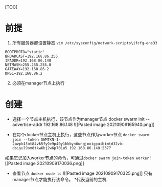 [TOC]
# 前提
1. 所有服务器都设置静态
`vim /etc/sysconfig/network-scripts\ifcfg-ens33`
```
BOOTPROTO="static"
BROADCAST=192.168.86.255
IPADDR=192.168.86.148
NETMASK=255.255.255.0
GATEWAY=192.168.86.2
DNS1=192.168.86.2
```

2. 必须在manager节点上执行

# 创建
* 选择一个节点主机执行，该节点作为manager节点
docker swarm init --advertise-addr 192.168.86.148
![[Pasted image 20210909165940.png]]

* 在每个docker节点主机上执行，这些节点作为worker节点
`docker swarm join --token SWMTKN-1-2azpb15ot84vk5fy9e9p40y1bbbyn6unqjooigpuibimtd32vb-dsiyul9om8tkw6bj2w6p701u5 192.168.86.148:2377`

如果忘记加入worker节点的命令，可通过`docker swarm join-token worker`
![[Pasted image 20210909170036.png]]

* 查看节点
`docker node ls`
![[Pasted image 20210909170325.png]]
只有manager节点才能执行该命令。
\*代表当前的主机